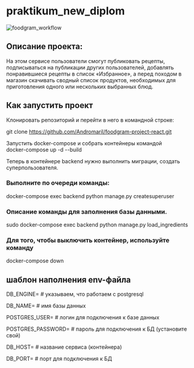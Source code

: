 # praktikum_new_diplom
![foodgram_workflow](https://github.com/Andromaril/foodgram-project-react/actions/workflows/foodgram_workflow.yml/badge.svg)

<h2>Описание проекта:</h2>
На этом сервисе пользователи смогут публиковать рецепты, подписываться на публикации других пользователей, добавлять понравившиеся рецепты в список «Избранное», а перед походом в магазин скачивать сводный список продуктов, необходимых для приготовления одного или нескольких выбранных блюд.

<h2>Как запустить проект</h2>
Клонировать репозиторий и перейти в него в командной строке:

git clone https://github.com/Andromaril/foodgram-project-react.git

Запустить docker-compose и собрать контейнеры  командой  
docker-compose up -d --build

Теперь в контейнере backend нужно выполнить миграции, создать суперпользователя.

<h3>Выполните по очереди команды:</h3>



docker-compose exec backend python manage.py createsuperuser

<h3>Oписание команды для заполнения базы данными.</h3>

sudo docker-compose exec backend python manage.py load_ingredients

<h3>Для того, чтобы выключить контейнер, используйте команду</h3>

docker-compose down

<h2>шаблон наполнения env-файла</h2>

DB_ENGINE= # указываем, что работаем с postgresql

DB_NAME= # имя базы данных

POSTGRES_USER= # логин для подключения к базе данных

POSTGRES_PASSWORD= # пароль для подключения к БД (установите свой)

DB_HOST= # название сервиса (контейнера)

DB_PORT= # порт для подключения к БД 